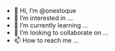 - 👋 Hi, I’m @onestoque
- 👀 I’m interested in ...
- 🌱 I’m currently learning ...
- 💞️ I’m looking to collaborate on ...
- 📫 How to reach me ...

<!---
onestoque/onestoque is a ✨ special ✨ repository because its `README.md` (this file) appears on your GitHub profile.
You can click the Preview link to take a look at your changes.
--->
